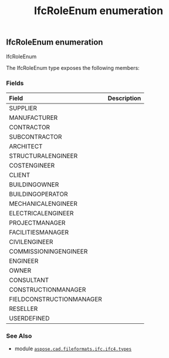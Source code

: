 ﻿---
title: IfcRoleEnum enumeration
second_title: Aspose.CAD for Python via .NET API References
description: 
type: docs
weight: 3420
url: /python-net/aspose.cad.fileformats.ifc.ifc4.types/ifcroleenum/
is_root: false
---

## IfcRoleEnum enumeration

IfcRoleEnum



The IfcRoleEnum type exposes the following members:

### Fields
| Field | Description |
| :- | :- |
| SUPPLIER |  |
| MANUFACTURER |  |
| CONTRACTOR |  |
| SUBCONTRACTOR |  |
| ARCHITECT |  |
| STRUCTURALENGINEER |  |
| COSTENGINEER |  |
| CLIENT |  |
| BUILDINGOWNER |  |
| BUILDINGOPERATOR |  |
| MECHANICALENGINEER |  |
| ELECTRICALENGINEER |  |
| PROJECTMANAGER |  |
| FACILITIESMANAGER |  |
| CIVILENGINEER |  |
| COMMISSIONINGENGINEER |  |
| ENGINEER |  |
| OWNER |  |
| CONSULTANT |  |
| CONSTRUCTIONMANAGER |  |
| FIELDCONSTRUCTIONMANAGER |  |
| RESELLER |  |
| USERDEFINED |  |



### See Also
* module [`aspose.cad.fileformats.ifc.ifc4.types`](..)
